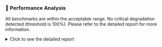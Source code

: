 ### 🚀 Performance Analysis

All benchmarks are within the acceptable range. No critical degradation detected (threshold is 100%). Please refer to the detailed report for more information.
<details>
<summary>Click to see the detailed report</summary>

| Test | Base Score | PR Score | Change | % Change | Unit | Mode |
|------|------------|----------|--------|----------|------|------|
| `com.github.lombrozo.xnav.XnavBenchmark.xpath` | 8.876 | 8.976 | 0.100 | 1.13% | us/op | Average Time |

⚠️ Performance loss: `com.github.lombrozo.xnav.XnavBenchmark.xpath` is slower by 0.100 us/op (1.13%)
</details>
